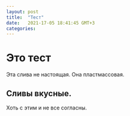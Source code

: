 ```yaml
---
layout: post
title:  "Тест"
date:   2021-17-05 18:41:45 GMT+3
categories:
---
```


# Это тест
Эта слива не настоящая. Она пластмассовая.

## Сливы вкусные.
Хоть с этим и не все согласны.
